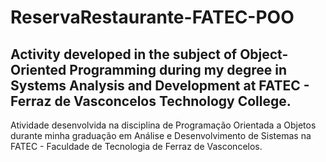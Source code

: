 # ReservaRestaurante-FATEC-POO
Activity developed in the subject of Object-Oriented Programming during my degree in Systems Analysis and Development at FATEC - Ferraz de Vasconcelos Technology College.
---
Atividade desenvolvida na disciplina de Programação Orientada a Objetos durante minha graduação em Análise e Desenvolvimento de Sistemas na FATEC - Faculdade de Tecnologia de Ferraz de Vasconcelos.
